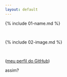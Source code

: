 ```yaml
---
layout: default
---
```


{% include 01-name.md %}

<br>

{% include 02-image.md %}

<br>

([meu perfil do GitHub](https://github.com/FootTunic))

assim?

